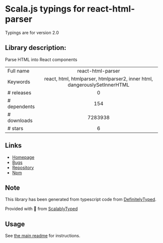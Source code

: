 
# Scala.js typings for react-html-parser

Typings are for version 2.0

## Library description:
Parse HTML into React components

|                    |                 |
| ------------------ | :-------------: |
| Full name          | react-html-parser |
| Keywords           | react, html, htmlparser, htmlparser2, inner html, dangerouslySetInnerHTML |
| # releases         | 0 |
| # dependents       | 154 |
| # downloads        | 7283938 |
| # stars            | 6 |

## Links
- [Homepage](https://github.com/wrakky/react-html-parser#readme)
- [Bugs](https://github.com/wrakky/react-html-parser/issues)
- [Repository](https://github.com/wrakky/react-html-parser)
- [Npm](https://www.npmjs.com/package/react-html-parser)
    


## Note
This library has been generated from typescript code from [DefinitelyTyped](https://definitelytyped.org).

Provided with :purple_heart: from [ScalablyTyped](https://github.com/oyvindberg/ScalablyTyped)

## Usage
See [the main readme](../../readme.md) for instructions.


